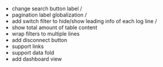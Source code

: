 - change search button label /
- pagination label globalization /
- add switch filter to hide/show leading info of each log line /
- show total amount of table content
- wrap filters to multiple lines
- add disconnect button
- support links
- support data fold
- add dashboard view